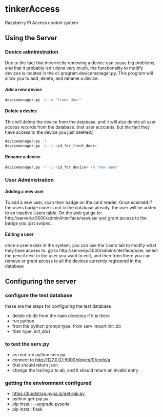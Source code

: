 # tinkerAccess
Raspberry Pi Access control system

## Using the Server
### Device administration
Due to the fact that incorrectly removing a device can cause big problems, and
that it probably isn't done very much, the functionality to modify devices
is located in the cli program devicemanager.py.  This program will allow
you to add, delete, and rename a device.

#### Add a new device
```sh
devicemanager.py -a -n "front door"
```
#### Delete a device
This will delete the device from the database, and it will also delete
all user access records from the database. (not user accounts, but
the fact they have access to the device you just deleted.)
```sh
devicemanager.py -l
devicemanager.py -d -i <id_for_front_door>
```
#### Rename a device
```sh
devicemanager.py -r -i <id_for_device> -n "new name"
```

### User Administration
#### Adding a new user
To add a new user, scan their badge on the card reader.  Once scanned
if the users badge code is not in the database already, the user
will be added to an Inactive Users table.  On the web gui go to:
http://serverip:5000/admin/interface/newuser  and grant access to
the badge you just swiped.
#### Editing a user
once a user exists in the system, you can use the Users tab to modify
what they have access to.  go to http://serverip:5000/admin/interface/user,
select the pencil next to the user you want to edit, and then from there
you can remove or grant access to all the devices currently registered
in the database


## Configuring the server
### configure the test database
these are the steps for configuring the test database
- delete db.db from the main directory if it is there
- run python
- from the python prompt type:  from serv import init_db
- then type:  init_db()
### to test the serv.py
- as root run python serv.py
- connect to http://127.0.0.1:5000/device/0/code/a
- that should return json
- change the trailing a to ab, and it should return an invalid entry


### getting the environment configured
-  https://bootstrap.pypa.io/get-pip.py
-  python get-pip.py
-  pip install --upgrade pyserial
-  pip install flask
